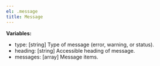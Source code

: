 ```yaml
---
el: .message
title: Message
---
```


__Variables:__
* type: [string] Type of message (error, warning, or status).
* heading: [string] Accessible heading of message.
* messages: [array] Message items.
